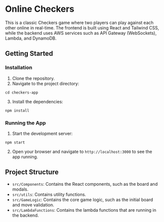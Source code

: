 # Online Checkers

This is a classic Checkers game where two players can play against each other online in real-time. The frontend is built using React and Tailwind CSS, while the backend uses AWS services such as API Gateway (WebSockets), Lambda, and DynamoDB.

## Getting Started

### Installation
1. Clone the repository.
2. Navigate to the project directory:
```
cd checkers-app
```
3. Install the dependencies:
```
npm install
```

### Running the App
1. Start the development server:
```
npm start
```
2. Open your browser and navigate to `http://localhost:3000` to see the app running.

## Project Structure
- `src/Components`: Contains the React components, such as the board and modals.
- `src/utils`: Contains utility functions.
- `src/GameLogic`: Contains the core game logic, such as the initial board and move validation.
- `src/LambdaFunctions`: Contains the lambda functions that are running in the backend.
